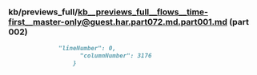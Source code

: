 ### kb/previews_full/kb__previews_full__flows__time-first__master-only@guest.har.part072.md.part001.md (part 002)

```md
              "lineNumber": 0,
                    "columnNumber": 3176
                  }
```

```
